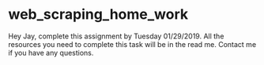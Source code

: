 # web_scraping_home_work
Hey Jay, complete this assignment by Tuesday 01/29/2019. All the resources you need to complete this task will be in the read me. Contact me if you have any questions.
